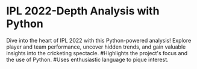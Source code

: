 # IPL 2022-Depth Analysis with Python

Dive into the heart of IPL 2022 with this Python-powered analysis! Explore player and team performance, uncover hidden trends, and gain valuable insights into the cricketing spectacle.
#Highlights the project's focus and the use of Python.
#Uses enthusiastic language to pique interest.
